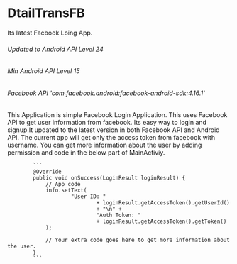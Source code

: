 # DtailTransFB
Its latest Facbook Loing App.

###### Updated to Android API Level 24
###### Min Android API Level 15
###### Facebook API 'com.facebook.android:facebook-android-sdk:4.16.1'

This Application is simple Facebook Login Application. This uses Facebook API to get user information from facebook. Its easy way to login and signup.It updated to the latest version in both Facebook API and Android API. The current app will get only the access token from facebook with username. You can get more information about the user by adding permission and code in the below part of MainActiviy. 

            ```
            @Override
            public void onSuccess(LoginResult loginResult) {
                // App code
                info.setText(
                        "User ID: "
                                + loginResult.getAccessToken().getUserId()
                                + "\n" +
                                "Auth Token: "
                                + loginResult.getAccessToken().getToken()
                );
                
                // Your extra code goes here to get more information about the user. 
            }
            ```
